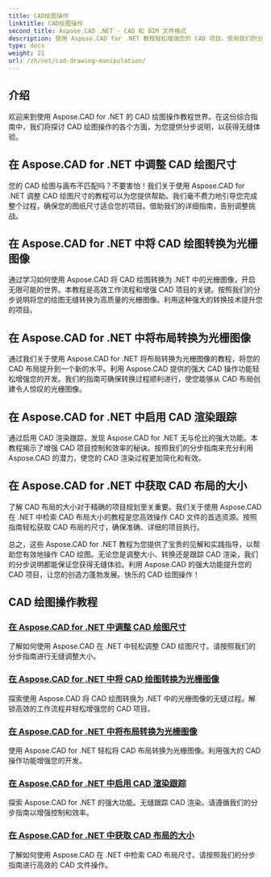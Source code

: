 ```yaml
---
title: CAD绘图操作
linktitle: CAD绘图操作
second_title: Aspose.CAD .NET - CAD 和 BIM 文件格式
description: 使用 Aspose.CAD for .NET 教程轻松增强您的 CAD 项目。使用我们的分步指南无缝调整 CAD 工程图大小、转换和优化。
type: docs
weight: 21
url: /zh/net/cad-drawing-manipulation/
---
```


## 介绍

欢迎来到使用 Aspose.CAD for .NET 的 CAD 绘图操作教程世界。在这份综合指南中，我们将探讨 CAD 绘图操作的各个方面，为您提供分步说明，以获得无缝体验。

## 在 Aspose.CAD for .NET 中调整 CAD 绘图尺寸

您的 CAD 绘图与画布不匹配吗？不要害怕！我们关于使用 Aspose.CAD for .NET 调整 CAD 绘图尺寸的教程可以为您提供帮助。我们毫不费力地引导您完成整个过程，确保您的图纸尺寸适合您的项目。借助我们的详细指南，告别调整挑战。

## 在 Aspose.CAD for .NET 中将 CAD 绘图转换为光栅图像

通过学习如何使用 Aspose.CAD 将 CAD 绘图转换为 .NET 中的光栅图像，开启无限可能的世界。本教程是高效工作流程和增强 CAD 项目的关键。按照我们的分步说明将您的绘图无缝转换为高质量的光栅图像。利用这种强大的转换技术提升您的项目。

## 在 Aspose.CAD for .NET 中将布局转换为光栅图像

通过我们关于使用 Aspose.CAD for .NET 将布局转换为光栅图像的教程，将您的 CAD 布局提升到一个新的水平。利用 Aspose.CAD 提供的强大 CAD 操作功能轻松增强您的开发。我们的指南可确保转换过程顺利进行，使您能够从 CAD 布局创建令人惊叹的光栅图像。

## 在 Aspose.CAD for .NET 中启用 CAD 渲染跟踪

通过启用 CAD 渲染跟踪，发现 Aspose.CAD for .NET 无与伦比的强大功能。本教程揭示了增强 CAD 项目控制和效率的秘诀。按照我们的分步指南来充分利用 Aspose.CAD 的潜力，使您的 CAD 渲染过程更加简化和有效。

## 在 Aspose.CAD for .NET 中获取 CAD 布局的大小

了解 CAD 布局的大小对于精确的项目规划至关重要。我们关于使用 Aspose.CAD 在 .NET 中检索 CAD 布局大小的教程是您高效操作 CAD 文件的首选资源。按照指南轻松获取 CAD 布局的尺寸，确保准确、详细的项目执行。

总之，这些 Aspose.CAD for .NET 教程为您提供了宝贵的见解和实践指导，以帮助您有效地操作 CAD 绘图。无论您是调整大小、转换还是跟踪 CAD 渲染，我们的分步说明都能保证您获得无缝体验。利用 Aspose.CAD 的强大功能提升您的 CAD 项目，让您的创造力蓬勃发展。快乐的 CAD 绘图操作！
## CAD 绘图操作教程
### [在 Aspose.CAD for .NET 中调整 CAD 绘图尺寸](./adjust-cad-drawing-size/)
了解如何使用 Aspose.CAD 在 .NET 中轻松调整 CAD 绘图尺寸。请按照我们的分步指南进行无缝调整大小。
### [在 Aspose.CAD for .NET 中将 CAD 绘图转换为光栅图像](./convert-cad-drawing-to-raster-image/)
探索使用 Aspose.CAD 将 CAD 绘图转换为 .NET 中的光栅图像的无缝过程。解锁高效的工作流程并轻松增强您的 CAD 项目。
### [在 Aspose.CAD for .NET 中将布局转换为光栅图像](./convert-layouts-to-raster-image/)
使用 Aspose.CAD for .NET 轻松将 CAD 布局转换为光栅图像。利用强大的 CAD 操作功能增强您的开发。
### [在 Aspose.CAD for .NET 中启用 CAD 渲染跟踪](./enable-tracking-for-cad-rendering/)
探索 Aspose.CAD for .NET 的强大功能。无缝跟踪 CAD 渲染。请遵循我们的分步指南以增强控制和效率。
### [在 Aspose.CAD for .NET 中获取 CAD 布局的大小](./get-size-of-cad-layout/)
了解如何使用 Aspose.CAD 在 .NET 中检索 CAD 布局尺寸。请按照我们的分步指南进行高效的 CAD 文件操作。